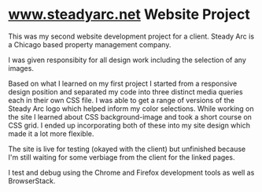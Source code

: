 # www.steadyarc.net Website Project

This was my second website development project for a client. Steady Arc is a Chicago based property management company.

I was given responsibity for all design work including the selection of any images.

Based on what I learned on my first project I started from a responsive design position and separated my code into three distinct media queries each in their own CSS file. I was able to get a range of versions of the Steady Arc logo which helped inform my color selections. While working on the site I learned about CSS background-image and took a short course on CSS grid. I ended up incorporating both of these into my site design which made it a lot more flexible.

The site is live for testing (okayed with the client) but unfinished because I'm still waiting for some verbiage from the client for the linked pages.

I test and debug using the Chrome and Firefox development tools as well as BrowserStack.
